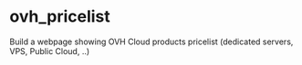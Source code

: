 # ovh_pricelist
Build a webpage showing OVH Cloud products pricelist (dedicated servers, VPS, Public Cloud, ..)

